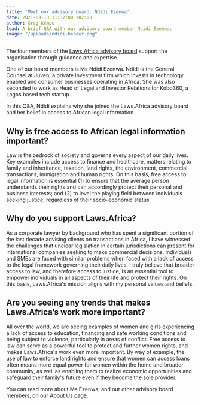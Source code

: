 ```yaml
---
title: 'Meet our advisory board: Ndidi Ezenwa'
date: 2021-09-13 11:37:00 +02:00
author: Greg Kempe
lead: A brief Q&A with our advisory board member Ndidi Ezenwa.
image: "/uploads/ndidi-header.png"
---
```


The four members of the [Laws.Africa advisory board](https://laws.africa/about#board) support the organisation through guidance and expertise.

One of our board members is Ms Ndidi Ezenwa. Ndidi is the General Counsel at Juven, a private investment firm which invests in technology enabled and consumer businesses operating in Africa. She was also seconded to work as Head of Legal and Investor Relations for Kobo360, a Lagos based tech startup.

In this Q&A, Ndidi explains why she joined the Laws.Africa advisory board and her belief in access to African legal information.

## Why is free access to African legal information important?

Law is the bedrock of society and governs every aspect of our daily lives. Key examples include access to finance and healthcare, matters relating to family and inheritance, taxation, land rights, the environment, commercial transactions, immigration and human rights. On this basis, free access to legal information is essential (1) to ensure that the average person understands their rights and can accordingly protect their personal and business interests; and (2) to level the playing field between individuals seeking justice, regardless of their socio-economic status.

## Why do you support Laws.Africa?

As a corporate lawyer by background who has spent a significant portion of the last decade advising clients on transactions in Africa, I have witnessed the challenges that unclear legislation in certain jurisdictions can present for international companies seeking to make commercial decisions. Individuals and SMEs are faced with similar problems when faced with a lack of access to the legal framework governing their daily lives. I truly believe that broader access to law, and therefore access to justice, is an essential tool to empower individuals in all aspects of their life and protect their rights. On this basis, Laws.Africa's mission aligns with my personal values and beliefs.

## Are you seeing any trends that makes Laws.Africa’s work more important?

All over the world, we are seeing examples of women and girls experiencing a lack of access to education, financing and safe working conditions and being subject to violence, particularly in areas of conflict. Free access to law can serve as a powerful tool to protect and further women rights, and makes Laws.Africa's work even more important. By way of example, the use of law to enforce land rights and ensure that women can access loans often means more equal power for women within the home and broader community, as well as enabling them to realize economic opportunities and safeguard their family's future even if they become the sole provider.

You can read more about Ms Ezenwa, and our other advisory board members, on our [About Us page](https://laws.africa/about#board).